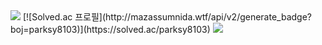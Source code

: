 <img src="https://capsule-render.vercel.app/api?type=waving&color=auto&height=200&section=header&text=Bakhwee's Github&fontSize=90" />
[![Solved.ac 프로필](http://mazassumnida.wtf/api/v2/generate_badge?boj=parksy8103)](https://solved.ac/parksy8103)
<img src="http://mazandi.herokuapp.com/api?handle={parksy8103}&theme=warm"/>
